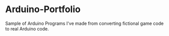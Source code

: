 # Arduino-Portfolio
Sample of Arduino Programs I've made from converting fictional game code to real Arduino code.
